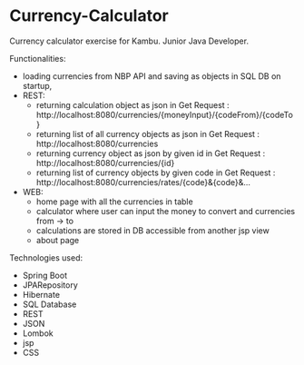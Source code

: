 # Currency-Calculator
Currency calculator exercise for Kambu. Junior Java Developer.

Functionalities:
* loading currencies from NBP API and saving as objects in SQL DB on startup,
* REST:
  * returning calculation object as json in Get Request :  http://localhost:8080/currencies/{moneyInput}/{codeFrom}/{codeTo}
  * returning list of all currency objects as json in Get Request : http://localhost:8080/currencies
  * returning currency object as json by given id in Get Request : http://localhost:8080/currencies/{id}
  * returning list of currency objects by given code in Get Request : http://localhost:8080/currencies/rates/{code}&{code}&...
* WEB:
  * home page with all the currencies in table
  * calculator where user can input the money to convert and currencies from -> to
  * calculations are stored in DB accessible from another jsp view
  * about page



Technologies used:
* Spring Boot
* JPARepository
* Hibernate
* SQL Database
* REST
* JSON
* Lombok
* jsp
* CSS
